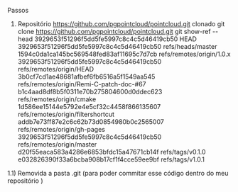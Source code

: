 Passos

1) Repositório https://github.com/pgpointcloud/pointcloud.git clonado
  git clone https://github.com/pgpointcloud/pointcloud.git
  git show-ref --head
  3929653f51296f5dd5fe5997c8c4c5d46419cb50 HEAD
  3929653f51296f5dd5fe5997c8c4c5d46419cb50 refs/heads/master
  1594c0da1ca145bc569548fed83af11695c7d7cb refs/remotes/origin/1.0.x
  3929653f51296f5dd5fe5997c8c4c5d46419cb50 refs/remotes/origin/HEAD
  3b0cf7cd1ae48681afbef6fb6516a5f1549aa545 refs/remotes/origin/Remi-C-patch-doc-#67
  b1c4aad8df8b5f0311e70b275804600d0ddec623 refs/remotes/origin/cmake
  1d586ee15144e5792e4e5cf32c4458f866135607 refs/remotes/origin/filtershortcut
  addb7e73ff87e2c6c62b73d0854980b0c2565007 refs/remotes/origin/gh-pages
  3929653f51296f5dd5fe5997c8c4c5d46419cb50 refs/remotes/origin/master
  d20f55eaca583a4286e6853bfdc15a47671cb14f refs/tags/v0.1.0
  e032826390f33a6bcba908b17cf1f4cce59ee9bf refs/tags/v1.0.1

1.1) Removida a pasta .git (para poder commitar esse código dentro do meu repositório )
